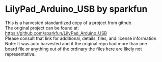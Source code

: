 
# LilyPad_Arduino_USB by sparkfun  
This is a harvested standardized copy of a project from github.  
The original project can be found at:  
https://github.com/sparkfun/LilyPad_Arduino_USB  
Please consult that link for additional, details, files, and license information.  
Note: It was auto harvested and if the original repo had more than one board file or anything out of the ordinary the files here are likely not representative.  
    